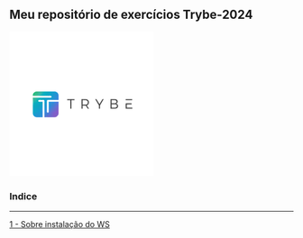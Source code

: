  ## Meu repositório de exercícios Trybe-2024 ##
 <img src="Importante/img/lg.webp" alt="logo">

 ### Indice ### 
-------------------------------------------------------

[1 - Sobre instalação do WS](https://github.com/Fas-DevNaWeb/Trybe-exercicios/blob/main/Importante/configuracao-WSL.js "1 - Sobre instalação do WSL")


 
